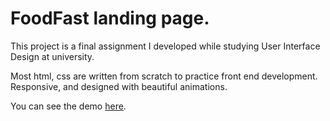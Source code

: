 # FoodFast landing page.

This project is a final assignment I developed while studying User Interface Design at university.  

Most html, css are written from scratch to practice front end development.  
Responsive, and designed with beautiful animations.

You can see the demo [here](https://foodfast-ui-project.herokuapp.com/).
